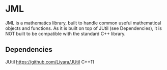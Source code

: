 # JML
JML is a mathematics library, built to handle common useful mathematical objects and functions. As it is built on top of JUtil (see Dependencies),  it is NOT built to be compatible with the standard C++ library.

## Dependencies
JUtil https://github.com/Liyara/JUtil
C++11
